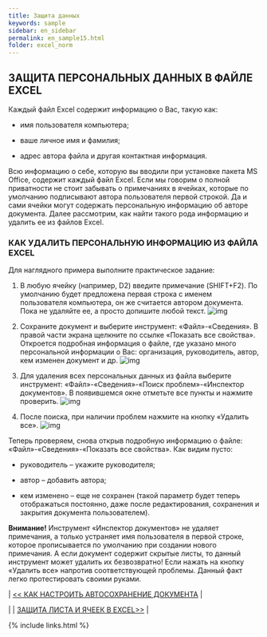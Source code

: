```yaml
---
title: Защита данных
keywords: sample
sidebar: en_sidebar
permalink: en_sample15.html
folder: excel_norm
---
```


## ЗАЩИТА ПЕРСОНАЛЬНЫХ ДАННЫХ В ФАЙЛЕ EXCEL

Каждый файл Excel содержит информацию о Вас, такую как:

* имя пользователя компьютера;

* ваше личное имя и фамилия;

* адрес автора файла и другая контактная информация.

Всю информацию о себе, которую вы вводили при установке пакета MS Office, содержит каждый файл Excel. Если мы говорим о полной приватности не стоит забывать о примечаниях в ячейках, которые по умолчанию подписывают автора пользователя первой строкой. Да и сами ячейки могут содержать персональную информацию об авторе документа. Далее рассмотрим, как найти такого рода информацию и удалить ее из файлов Excel.

### КАК УДАЛИТЬ ПЕРСОНАЛЬНУЮ ИНФОРМАЦИЮ ИЗ ФАЙЛА EXCEL

Для наглядного примера выполните практическое задание:

1. В любую ячейку (например, D2) введите примечание (SHIFT+F2). По умолчанию будет предложена первая строка с именем пользователя компьютера, он же считается автором документа. Пока не удаляйте ее, а просто допишите любой текст.
        ![img](/images/img.png)
        
2. Сохраните документ и выберите инструмент: «Файл»-«Сведения». В правой части экрана щелкните по ссылке «Показать все свойства». Откроется подробная информация о файле, где указано много персональной информации о Вас: организация, руководитель, автор, кем изменен документ и др.
        ![img](/images/img.png)
 
3. Для удаления всех персональных данных из файла выберите инструмент: «Файл»-«Сведения»-«Поиск проблем»-«Инспектор документов». В появившемся окне отметьте все пункты и нажмите проверить.
        ![img](/images/img.png)
    
4. После поиска, при наличии проблем нажмите на кнопку «Удалить все».
        ![img](/images/img.png)

Теперь проверяем, снова открыв подробную информацию о файле: «Файл»-«Сведения»-«Показать все свойства». Как видим пусто:

* руководитель – укажите руководителя;

* автор – добавить автора;

* кем изменено – еще не сохранен (такой параметр будет теперь отображаться постоянно, даже после редактирования, сохранения и закрытия документа пользователем).

**Внимание!** Инструмент «Инспектор документов» не удаляет примечания, а только устраняет имя пользователя в первой строке, которое прописывается по умолчанию при создании нового примечания. А если документ содержит скрытые листы, то данный инструмент может удалить их безвозвратно! Если нажать на кнопку «Удалить все» напротив соответствующей проблемы. Данный факт легко протестировать своими руками.

| [<< КАК НАСТРОИТЬ АВТОСОХРАНЕНИЕ ДОКУМЕНТА](en_sample14.html) |

| | [ЗАЩИТА ЛИСТА И ЯЧЕЕК В EXCEL>>](en_sample16.html) |

{% include links.html %}